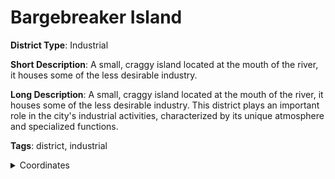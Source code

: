 # Bargebreaker Island

**District Type**: Industrial

**Short Description**: A small, craggy island located at the mouth of the river, it houses some of the less desirable industry.

**Long Description**: A small, craggy island located at the mouth of the river, it houses some of the less desirable industry. This district plays an important role in the city's industrial activities, characterized by its unique atmosphere and specialized functions.

**Tags**: district, industrial

<details>
<summary>Coordinates</summary>

- [1789, 3767]
- [1762, 3834]
- [1723, 3894]
- [1684, 3980]
- [1683, 4053]
- [1699, 4095]
- [1699, 4141]
- [1716, 4184]
- [1715, 4218]
- [1724, 4287]
- [1729, 4306]
- [1764, 4359]
- [1751, 4400]
- [1783, 4466]
- [1863, 4532]
- [2079, 4413]
- [2104, 4368]
- [2104, 4333]
- [2070, 4319]
- [2068, 4242]
- [2050, 4179]
- [2043, 4142]
- [2068, 4108]
- [2084, 4065]
- [2055, 3949]
- [2039, 3920]
- [1995, 3896]
- [1967, 3894]
- [1936, 3869]
- [1924, 3848]
- [1902, 3829]
- [1879, 3787]

</details>
